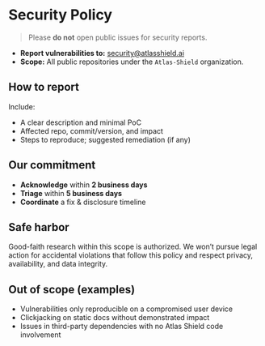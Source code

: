 # Security Policy

> Please **do not** open public issues for security reports.

- **Report vulnerabilities to:** security@atlasshield.ai
- **Scope:** All public repositories under the `Atlas-Shield` organization.

## How to report
Include:
- A clear description and minimal PoC
- Affected repo, commit/version, and impact
- Steps to reproduce; suggested remediation (if any)

## Our commitment
- **Acknowledge** within **2 business days**
- **Triage** within **5 business days**
- **Coordinate** a fix & disclosure timeline

## Safe harbor
Good-faith research within this scope is authorized. We won’t pursue legal action for accidental violations that follow this policy and respect privacy, availability, and data integrity.

## Out of scope (examples)
- Vulnerabilities only reproducible on a compromised user device
- Clickjacking on static docs without demonstrated impact
- Issues in third-party dependencies with no Atlas Shield code involvement
